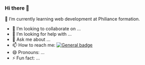 ### Hi there 👋


<!-- **IlyesLHMR/IlyesLHMR** is a ✨ _special_ ✨ repository because its `README.md` (this file) appears on your GitHub profile. -->

🌱 I’m currently learning web development at Philiance formation.

- 👯 I’m looking to collaborate on ...
- 🤔 I’m looking for help with ...
- 💬 Ask me about ...
- 📫 How to reach me: [![General badge]([https://img.shields.io/badge/<SUBJECT>-<STATUS>-<COLOR>.svg](https://img.shields.io/badge/LinkedIn-0077B5?style=for-the-badge&logo=linkedin&logoColor=white))](https://shields.io/)
- 😄 Pronouns: ...
- ⚡ Fun fact: ...


